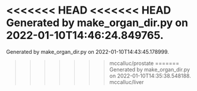 <<<<<<< HEAD
<<<<<<< HEAD
Generated by make_organ_dir.py on 2022-01-10T14:46:24.849765.
=======
Generated by make_organ_dir.py on 2022-01-10T14:43:45.178999.
>>>>>>> mccalluc/prostate
=======
Generated by make_organ_dir.py on 2022-01-10T14:35:38.548188.
>>>>>>> mccalluc/liver
